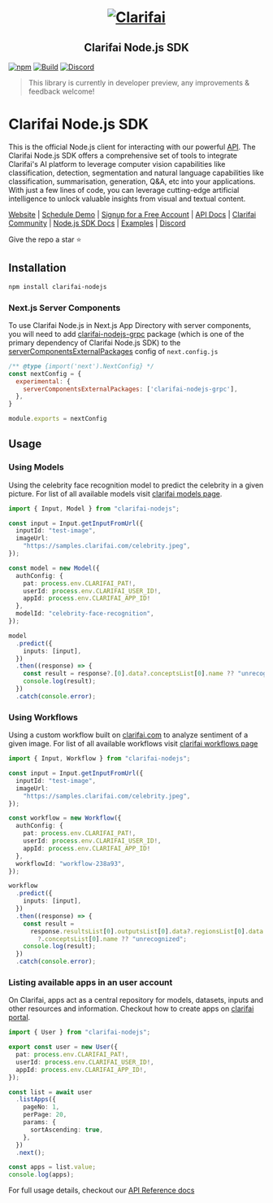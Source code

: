 <h1 align="center">
  <a href="https://www.clarifai.com/"><img alt="Clarifai" title="Clarifai" src="https://upload.wikimedia.org/wikipedia/commons/b/bc/Clarifai_Logo_FC_Web.png"></a>
</h1>

<h2 align="center">
Clarifai Node.js SDK</a>
</h2>

[![npm](https://img.shields.io/npm/v/clarifai-nodejs)](https://www.npmjs.com/package/clarifai-nodejs)
[![Build](https://github.com/Clarifai/clarifai-nodejs/actions/workflows/build.yml/badge.svg)](https://github.com/Clarifai/clarifai-nodejs/actions/workflows/build.yml)
[![Discord](https://img.shields.io/discord/1145701543228735582)](https://discord.com/invite/26upV8Y4Nd)

> This library is currently in developer preview, any improvements & feedback welcome!

# Clarifai Node.js SDK

This is the official Node.js client for interacting with our powerful [API](https://docs.clarifai.com). The Clarifai Node.js SDK offers a comprehensive set of tools to integrate Clarifai's AI platform to leverage computer vision capabilities like classification, detection, segmentation and natural language capabilities like classification, summarisation, generation, Q&A, etc into your applications. With just a few lines of code, you can leverage cutting-edge artificial intelligence to unlock valuable insights from visual and textual content.

[Website](https://www.clarifai.com/) | [Schedule Demo](https://www.clarifai.com/company/schedule-demo) | [Signup for a Free Account](https://clarifai.com/signup) | [API Docs](https://docs.clarifai.com/) | [Clarifai Community](https://clarifai.com/explore) | [Node.js SDK Docs](https://docs.clarifai.com/nodejs-sdk/api-reference) | [Examples](https://github.com/Clarifai/clarifai-nodejs/tree/main/examples) | [Discord](https://discord.gg/XAPE3Vtg)

Give the repo a star ⭐

## Installation

```sh
npm install clarifai-nodejs
```

### Next.js Server Components

To use Clarifai Node.js in Next.js App Directory with server components, you will need to add [clarifai-nodejs-grpc](https://github.com/Clarifai/clarifai-nodejs-grpc) package (which is one of the primary dependency of Clarifai Node.js SDK) to the [serverComponentsExternalPackages](https://nextjs.org/docs/app/api-reference/next-config-js/serverComponentsExternalPackages) config of `next.config.js`

```js
/** @type {import('next').NextConfig} */
const nextConfig = {
  experimental: {
    serverComponentsExternalPackages: ['clarifai-nodejs-grpc'],
  },
}

module.exports = nextConfig
```

## Usage

### Using Models

Using the celebrity face recognition model to predict the celebrity in a given picture. For list of all available models visit [clarifai models page](https://clarifai.com/explore/models).

```ts
import { Input, Model } from "clarifai-nodejs";

const input = Input.getInputFromUrl({
  inputId: "test-image",
  imageUrl:
    "https://samples.clarifai.com/celebrity.jpeg",
});

const model = new Model({
  authConfig: {
    pat: process.env.CLARIFAI_PAT!,
    userId: process.env.CLARIFAI_USER_ID!,
    appId: process.env.CLARIFAI_APP_ID!
  },
  modelId: "celebrity-face-recognition",
});

model
  .predict({
    inputs: [input],
  })
  .then((response) => {
    const result = response?.[0].data?.conceptsList[0].name ?? "unrecognized";
    console.log(result);
  })
  .catch(console.error);
```

### Using Workflows

Using a custom workflow built on [clarifai.com](https://docs.clarifai.com/portal-guide/workflows/) to analyze sentiment of a given image. For list of all available workflows visit [clarifai workflows page](https://clarifai.com/explore/workflows)

```ts
import { Input, Workflow } from "clarifai-nodejs";

const input = Input.getInputFromUrl({
  inputId: "test-image",
  imageUrl:
    "https://samples.clarifai.com/celebrity.jpeg",
});

const workflow = new Workflow({
  authConfig: {
    pat: process.env.CLARIFAI_PAT!,
    userId: process.env.CLARIFAI_USER_ID!,
    appId: process.env.CLARIFAI_APP_ID!
  },
  workflowId: "workflow-238a93",
});

workflow
  .predict({
    inputs: [input],
  })
  .then((response) => {
    const result =
      response.resultsList[0].outputsList[0].data?.regionsList[0].data
        ?.conceptsList[0].name ?? "unrecognized";
    console.log(result);
  })
  .catch(console.error);
```

### Listing available apps in an user account

On Clarifai, apps act as a central repository for models, datasets, inputs and other resources and information. Checkout how to create apps on [clarifai portal](https://docs.clarifai.com/clarifai-basics/applications/create-an-application/).

```ts
import { User } from "clarifai-nodejs";

export const user = new User({
  pat: process.env.CLARIFAI_PAT!,
  userId: process.env.CLARIFAI_USER_ID!,
  appId: process.env.CLARIFAI_APP_ID!,
});

const list = await user
  .listApps({
    pageNo: 1,
    perPage: 20,
    params: {
      sortAscending: true,
    },
  })
  .next();

const apps = list.value;
console.log(apps);
```

For full usage details, checkout our [API Reference docs](https://docs.clarifai.com/nodejs-sdk/api-reference)
